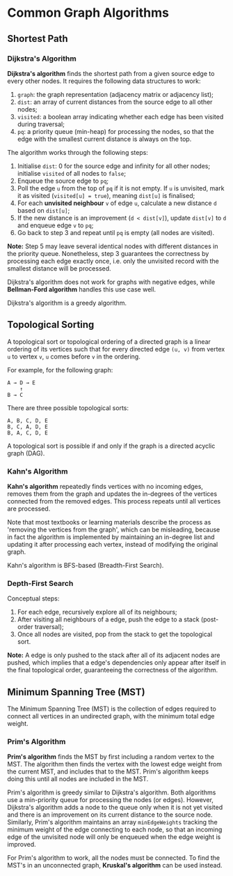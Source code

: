 # Common Graph Algorithms

## Shortest Path

### Dijkstra's Algorithm

**Dijkstra's algorithm** finds the shortest path from a given source edge to every other nodes. It requires the
following data structures to work:

1. `graph`: the graph representation (adjacency matrix or adjacency list);
2. `dist`: an array of current distances from the source edge to all other nodes;
3. `visited`: a boolean array indicating whether each edge has been visited during traversal;
4. `pq`: a priority queue (min-heap) for processing the nodes, so that the edge with the smallest current distance
   is always on the top.

The algorithm works through the following steps:

1. Initialise `dist`: 0 for the source edge and infinity for all other nodes; initialise `visited` of all nodes to
   `false`;
2. Enqueue the source edge to `pq`;
3. Poll the edge `u` from the top of `pq` if it is not empty. If `u` is unvisited, mark it as visited (`visited[u] =
   true`), meaning `dist[u]` is finalised;
4. For each **unvisited neighbour** `v` of edge `u`, calculate a new distance `d` based on `dist[u]`;
5. If the new distance is an improvement (`d < dist[v]`), update `dist[v]` to `d` and enqueue edge `v` to `pq`;
6. Go back to step 3 and repeat until `pq` is empty (all nodes are visited).

**Note:** Step 5 may leave several identical nodes with different distances in the priority queue. Nonetheless, step
3 guarantees the correctness by processing each edge exactly once, i.e. only the unvisited record with the smallest
distance will be processed.

Dijkstra's algorithm does not work for graphs with negative edges, while **Bellman-Ford algorithm** handles this use
case well.

Dijkstra's algorithm is a greedy algorithm.

## Topological Sorting

A topological sort or topological ordering of a directed graph is a linear ordering of its vertices such that for every
directed edge `(u, v)` from vertex `u` to vertex `v`, `u` comes before `v` in the ordering.

For example, for the following graph:

```
A → D → E
    ↑
B → C
```

There are three possible topological sorts:

```
A, B, C, D, E
B, C, A, D, E
B, A, C, D, E
```

A topological sort is possible if and only if the graph is a directed acyclic graph (DAG).

### Kahn's Algorithm

**Kahn's algorithm** repeatedly finds vertices with no incoming edges, removes them from the graph and updates the
in-degrees of the vertices connected from the removed edges. This process repeats until all vertices are processed.

Note that most textbooks or learning materials describe the process as 'removing the vertices from the graph', which
can be misleading, because in fact the algorithm is implemented by maintaining an in-degree list and updating it
after processing each vertex, instead of modifying the original graph.

Kahn's algorithm is BFS-based (Breadth-First Search).

### Depth-First Search

Conceptual steps:

1. For each edge, recursively explore all of its neighbours;
2. After visiting all neighbours of a edge, push the edge to a stack (post-order traversal);
3. Once all nodes are visited, pop from the stack to get the topological sort.

**Note:** A edge is only pushed to the stack after all of its adjacent nodes are pushed, which implies that a edge's
dependencies only appear after itself in the final topological order, guaranteeing the correctness of the algorithm.

## Minimum Spanning Tree (MST)

The Minimum Spanning Tree (MST) is the collection of edges required to connect all vertices in an undirected graph,
with the minimum total edge weight.

### Prim's Algorithm

**Prim's algorithm** finds the MST by first including a random vertex to the MST. The algorithm then finds the vertex
with the lowest edge weight from the current MST, and includes that to the MST. Prim's algorithm keeps doing this
until all nodes are included in the MST.

Prim's algorithm is greedy similar to Dijkstra's algorithm. Both algorithms use a min-priority queue for processing
the nodes (or edges). However, Dijkstra's algorithm adds a node to the queue only when it is not yet visited and
there is an improvement on its current distance to the source node. Similarly, Prim's algorithm maintains an array
`minEdgeWeights` tracking the minimum weight of the edge connecting to each node, so that an incoming edge of the
unvisited node will only be enqueued when the edge weight is improved.

For Prim's algorithm to work, all the nodes must be connected. To find the MST's in an unconnected graph, **Kruskal's
algorithm** can be used instead.
